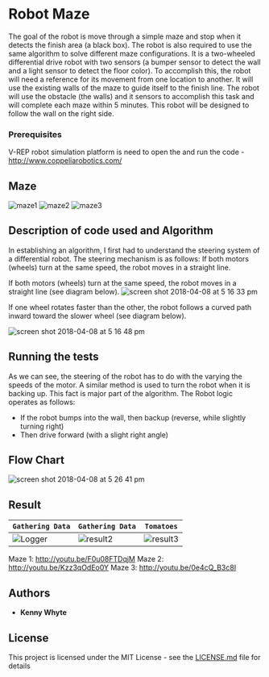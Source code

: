 # Robot Maze

The goal of the robot is move through a simple maze and stop when it detects the finish area (a black box). 
The robot is also required to use the same algorithm to solve different maze configurations. 
It is a two-wheeled differential drive robot with two sensors (a bumper sensor to detect the wall and a light sensor to
detect the floor color). To accomplish this, the robot will need a reference for its movement from one location to another. 
It will use the existing walls of the maze to guide itself to the finish line. The robot will use the obstacle (the walls) and 
it sensors to accomplish this task and will complete each maze within 5 minutes. This robot will be designed to follow the wall 
on the right side.

### Prerequisites

V-REP robot simulation platform is need to open the  and run the code - http://www.coppeliarobotics.com/

## Maze

![maze1](https://user-images.githubusercontent.com/9040355/38472913-0df0b6e4-3b55-11e8-9783-50b03177f109.png) 
![maze2](https://user-images.githubusercontent.com/9040355/38472918-2a78c1b2-3b55-11e8-8efa-20493a754194.png)
![maze3](https://user-images.githubusercontent.com/9040355/38472923-424ef590-3b55-11e8-9001-c8d4165ec6c0.png) 


## Description of code used and Algorithm

In establishing an algorithm, I first had to understand the steering system of a differential robot. The steering mechanism is as follows:
If both motors (wheels) turn at the same speed, the robot moves in a straight line.

If both motors (wheels) turn at the same speed, the robot moves in a straight line (see diagram below).
![screen shot 2018-04-08 at 5 16 33 pm](https://user-images.githubusercontent.com/9040355/38472680-a1781ed8-3b51-11e8-9452-f8814348a200.png)

 If one wheel rotates faster than the other, the robot follows a curved path
 inward toward the slower wheel (see diagram below).

![screen shot 2018-04-08 at 5 16 48 pm](https://user-images.githubusercontent.com/9040355/38472691-ce618ec0-3b51-11e8-95b4-ada67952f6ff.png)

## Running the tests

 As we can see, the steering of the robot has to do with the varying the speeds of
 the motor. A similar method is used to turn the robot when it is backing up. This
 fact is major part of the algorithm.
The Robot logic operates as follows:
- If the robot bumps into the wall, then backup (reverse, while slightly turning right)
- Then drive forward (with a slight right angle)

## Flow Chart

![screen shot 2018-04-08 at 5 26 41 pm](https://user-images.githubusercontent.com/9040355/38472720-1cc8d29e-3b52-11e8-96b3-fcbcac47612d.png)

## Result 

| `Gathering Data` | `Gathering Data` | `Tomatoes` |
| --- | --- | --- |
| ![Logger](https://media.giphy.com/media/5bkD1YaJdWxgfp8efn/giphy.gif)| ![result2](https://user-images.githubusercontent.com/9040355/38418139-288f796a-3969-11e8-9f0b-184e409046ee.PNG) | ![result3](https://user-images.githubusercontent.com/9040355/38418165-49f556c4-3969-11e8-95d4-33723f65478a.PNG) |

Maze 1: http://youtu.be/F0u08FTDqjM
Maze 2: http://youtu.be/Kzz3qOdEo0Y
Maze 3: http://youtu.be/0e4cQ_B3c8I

## Authors

* **Kenny Whyte** 

## License

This project is licensed under the MIT License - see the [LICENSE.md](LICENSE.md) file for details

